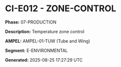 # CI-E012 - ZONE-CONTROL

**Phase:** 07-PRODUCTION

**Description:** Temperature zone control

**AMPEL:** AMPEL-01-TUW (Tube and Wing)

**Segment:** E-ENVIRONMENTAL

**Generated:** 2025-08-25 17:27:29 UTC
